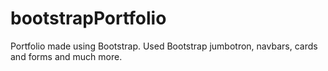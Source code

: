 # bootstrapPortfolio
Portfolio made using Bootstrap.
Used Bootstrap jumbotron, navbars, cards and forms and much more.
